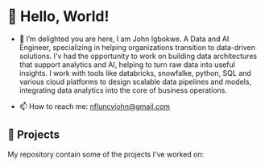 

# 👋 Hello, World!

- 🌱 I’m delighted you are here, I am John Igbokwe. A Data and AI Engineer, specializing in helping organizations transition to data-driven solutions.  I'v had the opportunity to work on building data architectures that support analytics and AI, helping to turn raw data into useful insights. I work with tools like databricks, snowfalke, python, SQL and various cloud platforms to design scalable data pipelines and models, integrating data analytics into the core of business operations.

- 📫 How to reach me: nfluncvjohn@gmail.com

## 🚀 Projects

My repository contain some of the projects I've worked on:

